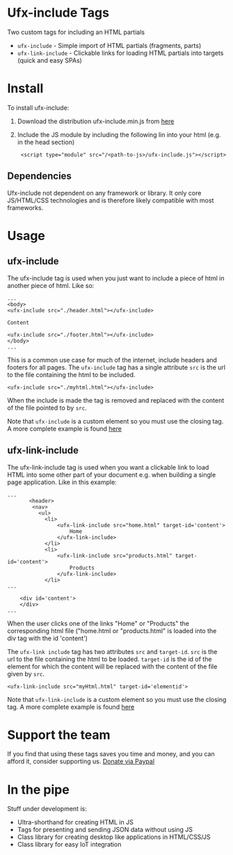 
# Ufx-include Tags
Two custom tags for including an HTML partials
- `ufx-include` - Simple import of HTML partials (fragments, parts)
- `ufx-link-include` - Clickable links for loading HTML partials into targets (quick and easy SPAs)

# Install
To install ufx-include:
1. Download the distribution ufx-include.min.js from [here](/dist)
2. Include the JS module by including the following lin into your html (e.g. in the head section)

        <script type="module" src="/<path-to-js>/ufx-include.js"></script>

## Dependencies
Ufx-include not dependent on any framework or library. It only core JS/HTML/CSS technologies and is therefore likely compatible with most frameworks.

# Usage
## ufx-include



The ufx-include tag is used when you just want to include a piece of html in another piece of html. Like so:

    ...
    <body>
    <ufx-include src="./header.html"></ufx-include>

    Content

    <ufx-include src="./footer.html"></ufx-include>
    </body>
    ...

This is a common use case for much of the internet, include headers and footers for all pages.
The `ufx-include` tag has a single attribute `src` is the url to the file containing the html to be included.

    <ufx-include src="./myhtml.html"></ufx-include>

When the include is made the tag is removed and replaced with the content of the file pointed to by `src`.

Note that `ufx-include` is a custom element so you must use the closing tag.
A more complete example is found [here](/examples/ufx-include)

## ufx-link-include
The ufx-link-include tag is used when you want a clickable link to load HTML into some other part of your document e.g. when building a single page application. Like in this example:

    ...
           <header>
            <nav>
              <ul>
                <li>
                    <ufx-link-include src="home.html" target-id='content'>  
                        Home 
                    </ufx-link-include>
                </li>
                <li>
                    <ufx-link-include src="products.html" target-id='content'>
                        Products
                    </ufx-link-include>
                </li> 
    ...

        <div id='content'>     
        </div>
    ...

When the user clicks one of the links "Home" or "Products" the corresponding html file ("home.html or "products.html" is loaded into the div tag with the id 'content')

The `ufx-link include` tag has two attributes `src` and `target-id`.
`src` is the url to the file containing the html to be loaded.
`target-id` is the id of the element for which the content will be replaced with the content of the file given by `src`.

    <ufx-link-include src="myHtml.html" target-id='elementid'>


Note that `ufx-link-include` is a custom element so you must use the closing tag.
A more complete example is found [here](/examples/ufx-link-include)

# Support the team
If you find that using these tags saves you time and money, and you can afford it, consider supporting us. [Donate via Paypal](https://www.paypal.com/donate/?hosted_button_id=6P3N2A2THNDKJ)

# In the pipe
Stuff under development is:
- Ultra-shorthand for creating HTML in JS
- Tags for presenting and sending JSON data without using JS
- Class library for creating desktop like applications in HTML/CSS/JS
- Class library for easy IoT integration